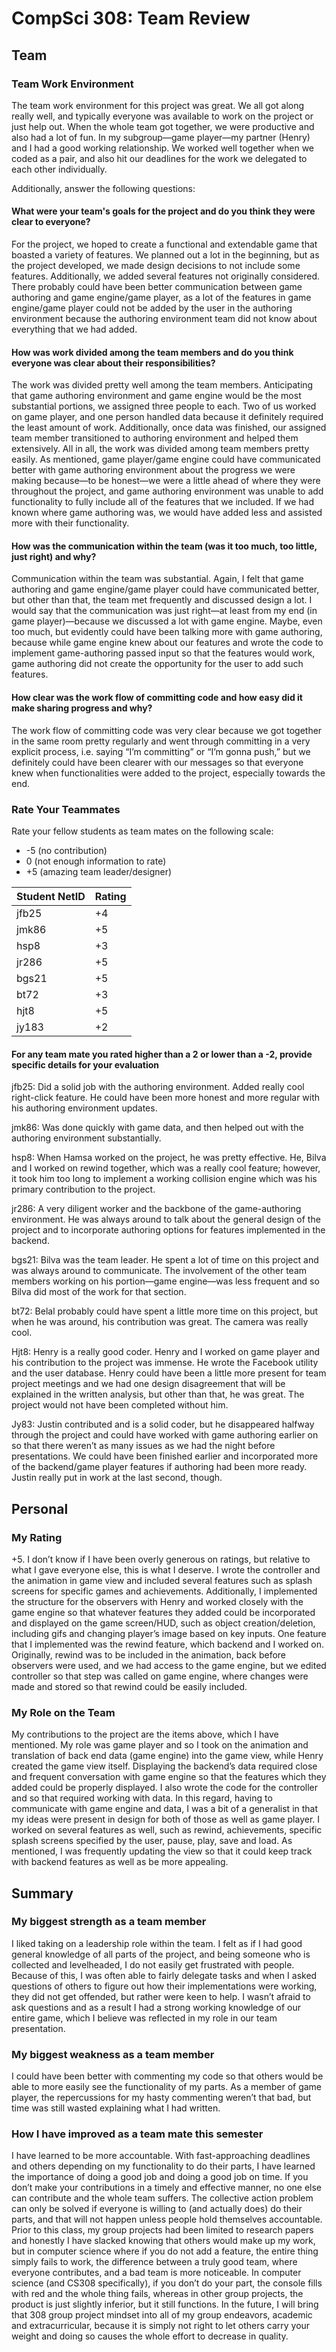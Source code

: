CompSci 308: Team Review
===================

## Team
 
### Team Work Environment

The team work environment for this project was great. We all got along really well, and typically everyone was available to work on the project or just help out. When the whole team got together, we were productive and also had a lot of fun. In my subgroup—game player—my partner (Henry) and I had a good working relationship. We worked well together when we coded as a pair, and also hit our deadlines for the work we delegated to each other individually.

Additionally, answer the following questions:
#### What were your team's goals for the project and do you think they were clear to everyone?

For the project, we hoped to create a functional and extendable game that boasted a variety of features. We planned out a lot in the beginning, but as the project developed, we made design decisions to not include some features. Additionally, we added several features not originally considered. There probably could have been better communication between game authoring and game engine/game player, as a lot of the features in game engine/game player could not be added by the user in the authoring environment because the authoring environment team did not know about everything that we had added.


#### How was work divided among the team members and do you think everyone was clear about their responsibilities?

The work was divided pretty well among the team members. Anticipating that game authoring environment and game engine would be the most substantial portions, we assigned three people to each. Two of us worked on game player, and one person handled data because it definitely required the least amount of work. Additionally, once data was finished, our assigned team member transitioned to authoring environment and helped them extensively. All in all, the work was divided among team members pretty easily. As mentioned, game player/game engine could have communicated better with game authoring environment about the progress we were making because—to be honest—we were a little ahead of where they were throughout the project, and game authoring environment was unable to add functionality to fully include all of the features that we included. If we had known where game authoring was, we would have added less and assisted more with their functionality. 

#### How was the communication within the team (was it too much, too little, just right) and why?

Communication within the team was substantial. Again, I felt that game authoring and game engine/game player could have communicated better, but other than that, the team met frequently and discussed design a lot. I would say that the communication was just right—at least from my end (in game player)—because we discussed a lot with game engine. Maybe, even too much, but evidently could have been talking more with game authoring, because while game engine knew about our features and wrote the code to implement game-authoring passed input so that the features would work, game authoring did not create the opportunity for the user to add such features.

#### How clear was the work flow of committing code and how easy did it make sharing progress and why?

The work flow of committing code was very clear because we got together in the same room pretty regularly and went through committing in a very explicit process, i.e. saying “I’m committing” or “I’m gonna push,” but we definitely could have been clearer with our messages so that everyone knew when functionalities were added to the project, especially towards the end.


### Rate Your Teammates

Rate your fellow students as team mates on the following scale:

 * -5 (no contribution)
 *  0 (not enough information to rate)
 * +5 (amazing team leader/designer)

| Student NetID    | Rating          |
| ---------------- | --------------- |
| jfb25            | +4              |
| jmk86            | +5              |
| hsp8             | +3              |
| jr286            | +5              |
| bgs21            | +5              |
| bt72             | +3              |
| hjt8             | +5              |
| jy183            | +2              |

#### For any team mate you rated higher than a 2 or lower than a -2, provide specific details for your evaluation

jfb25: Did a solid job with the authoring environment. Added really cool right-click feature. He could have been more honest and more regular with his authoring environment updates.

jmk86: Was done quickly with game data, and then helped out with the authoring environment substantially.

hsp8: When Hamsa worked on the project, he was pretty effective. He, Bilva and I worked on rewind together, which was a really cool feature; however, it took him too long to implement a working collision engine which was his primary contribution to the project.

jr286: A very diligent worker and the backbone of the game-authoring environment. He was always around to talk about the general design of the project and to incorporate authoring options for features implemented in the backend. 

bgs21: Bilva was the team leader. He spent a lot of time on this project and was always around to communicate. The involvement of the other team members working on his portion—game engine—was less frequent and so Bilva did most of the work for that section. 

bt72: Belal probably could have spent a little more time on this project, but when he was around, his contribution was great. The camera was really cool.

Hjt8: Henry is a really good coder. Henry and I worked on game player and his contribution to the project was immense. He wrote the Facebook utility and the user database. Henry could have been a little more present for team project meetings and we had one design disagreement that will be explained in the written analysis, but other than that, he was great. The project would not have been completed without him.

Jy83: Justin contributed and is a solid coder, but he disappeared halfway through the project and could have worked with game authoring earlier on so that there weren’t as many issues as we had the night before presentations. We could have been finished earlier and incorporated more of the backend/game player features if authoring had been more ready. Justin really put in work at the last second, though. 


## Personal

### My Rating

+5. I don’t know if I have been overly generous on ratings, but relative to what I gave everyone else, this is what I deserve. I wrote the controller and the animation in game view and included several features such as splash screens for specific games and achievements. Additionally, I implemented the structure for the observers with Henry and worked closely with the game engine so that whatever features they added could be incorporated and displayed on the game screen/HUD, such as object creation/deletion, including gifs and changing player’s image based on key inputs. One feature that I implemented was the rewind feature, which backend and I worked on. Originally, rewind was to be included in the animation, back before observers were used, and we had access to the game engine, but we edited controller so that step was called on game engine, where changes were made and stored so that rewind could be easily included.

### My Role on the Team

My contributions to the project are the items above, which I have mentioned. My role was game player and so I took on the animation and translation of back end data (game engine) into the game view, while Henry created the game view itself. Displaying the backend’s data required close and frequent conversation with game engine so that the features which they added could be properly displayed. I also wrote the code for the controller and so that required working with data. In this regard, having to communicate with game engine and data, I was a bit of a generalist in that my ideas were present in design for both of those as well as game player. I worked on several features as well, such as rewind, achievements, specific splash screens specified by the user, pause, play, save and load. As mentioned, I was frequently updating the view so that it could keep track with backend features as well as be more appealing. 


## Summary

### My biggest strength as a team member

I liked taking on a leadership role within the team. I felt as if I had good general knowledge of all parts of the project, and being someone who is collected and levelheaded, I do not easily get frustrated with people. Because of this, I was often able to fairly delegate tasks and when I asked questions of others to figure out how their implementations were working, they did not get offended, but rather were keen to help. I wasn’t afraid to ask questions and as a result I had a strong working knowledge of our entire game, which I believe was reflected in my role in our team presentation. 

### My biggest weakness as a team member

I could have been better with commenting my code so that others would be able to more easily see the functionality of my parts. As a member of game player, the repercussions for my hasty commenting weren’t that bad, but time was still wasted explaining what I had written.

### How I have improved as a team mate this semester

I have learned to be more accountable. With fast-approaching deadlines and others depending on my functionality to do their parts, I have learned the importance of doing a good job and doing a good job on time. If you don’t make your contributions in a timely and effective manner, no one else can contribute and the whole team suffers. The collective action problem can only be solved if everyone is willing to (and actually does) do their parts, and that will not happen unless people hold themselves accountable. Prior to this class, my group projects had been limited to research papers and honestly I have slacked knowing that others would make up my work, but in computer science where if you do not add a feature, the entire thing simply fails to work, the difference between a truly good team, where everyone contributes, and a bad team is more noticeable. In computer science (and CS308 specifically), if you don’t do your part, the console fills with red and the whole thing fails, whereas in other group projects, the product is just slightly inferior, but it still functions. In the future, I will bring that 308 group project mindset into all of my group endeavors, academic and extracurricular, because it is simply not right to let others carry your weight and doing so causes the whole effort to decrease in quality.

